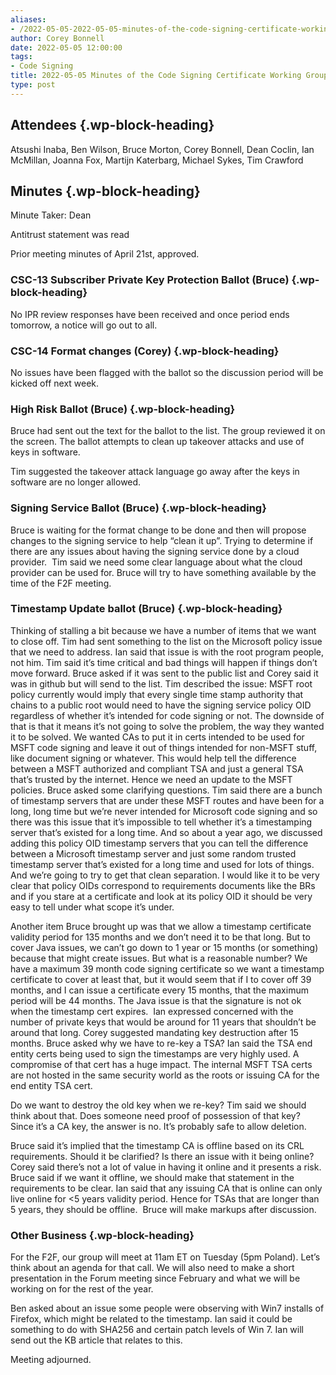 ```yaml
---
aliases:
- /2022-05-05-2022-05-05-minutes-of-the-code-signing-certificate-working-group/
author: Corey Bonnell
date: 2022-05-05 12:00:00
tags:
- Code Signing
title: 2022-05-05 Minutes of the Code Signing Certificate Working Group
type: post
---
```


## Attendees {.wp-block-heading}

Atsushi Inaba, Ben Wilson, Bruce Morton, Corey Bonnell, Dean Coclin, Ian McMillan, Joanna Fox, Martijn Katerbarg, Michael Sykes, Tim Crawford

## Minutes {.wp-block-heading}

Minute Taker: Dean

Antitrust statement was read

Prior meeting minutes of April 21st, approved.

### CSC-13 Subscriber Private Key Protection Ballot (Bruce) {.wp-block-heading}

No IPR review responses have been received and once period ends tomorrow, a notice will go out to all.

### CSC-14 Format changes (Corey) {.wp-block-heading}

No issues have been flagged with the ballot so the discussion period will be kicked off next week.

### High Risk Ballot (Bruce) {.wp-block-heading}

Bruce had sent out the text for the ballot to the list. The group reviewed it on the screen. The ballot attempts to clean up takeover attacks and use of keys in software.

Tim suggested the takeover attack language go away after the keys in software are no longer allowed.

### Signing Service Ballot (Bruce) {.wp-block-heading}

Bruce is waiting for the format change to be done and then will propose changes to the signing service to help “clean it up”. Trying to determine if there are any issues about having the signing service done by a cloud provider.  Tim said we need some clear language about what the cloud provider can be used for. Bruce will try to have something available by the time of the F2F meeting.

### Timestamp Update ballot (Bruce) {.wp-block-heading}

Thinking of stalling a bit because we have a number of items that we want to close off. Tim had sent something to the list on the Microsoft policy issue that we need to address. Ian said that issue is with the root program people, not him. Tim said it’s time critical and bad things will happen if things don’t move forward. Bruce asked if it was sent to the public list and Corey said it was in github but will send to the list. Tim described the issue: MSFT root policy currently would imply that every single time stamp authority that chains to a public root would need to have the signing service policy OID regardless of whether it’s intended for code signing or not. The downside of that is that it means it’s not going to solve the problem, the way they wanted it to be solved. We wanted CAs to put it in certs intended to be used for MSFT code signing and leave it out of things intended for non-MSFT stuff, like document signing or whatever. This would help tell the difference between a MSFT authorized and compliant TSA and just a general TSA that’s trusted by the internet. Hence we need an update to the MSFT policies. Bruce asked some clarifying questions. Tim said there are a bunch of timestamp servers that are under these MSFT routes and have been for a long, long time but we’re never intended for Microsoft code signing and so there was this issue that it’s impossible to tell whether it’s a timestamping server that’s existed for a long time. And so about a year ago, we discussed adding this policy OID timestamp servers that you can tell the difference between a Microsoft timestamp server and just some random trusted timestamp server that’s existed for a long time and used for lots of things. And we’re going to try to get that clean separation. I would like it to be very clear that policy OIDs correspond to requirements documents like the BRs and if you stare at a certificate and look at its policy OID it should be very easy to tell under what scope it’s under.

Another item Bruce brought up was that we allow a timestamp certificate validity period for 135 months and we don’t need it to be that long. But to cover Java issues, we can’t go down to 1 year or 15 months (or something) because that might create issues. But what is a reasonable number? We have a maximum 39 month code signing certificate so we want a timestamp certificate to cover at least that, but it would seem that if I to cover off 39 months, and I can issue a certificate every 15 months, that the maximum period will be 44 months. The Java issue is that the signature is not ok when the timestamp cert expires.  Ian expressed concerned with the number of private keys that would be around for 11 years that shouldn’t be around that long. Corey suggested mandating key destruction after 15 months. Bruce asked why we have to re-key a TSA? Ian said the TSA end entity certs being used to sign the timestamps are very highly used. A compromise of that cert has a huge impact. The internal MSFT TSA certs are not hosted in the same security world as the roots or issuing CA for the end entity TSA cert.

Do we want to destroy the old key when we re-key? Tim said we should think about that. Does someone need proof of possession of that key? Since it’s a CA key, the answer is no. It’s probably safe to allow deletion.

Bruce said it’s implied that the timestamp CA is offline based on its CRL requirements. Should it be clarified? Is there an issue with it being online? Corey said there’s not a lot of value in having it online and it presents a risk. Bruce said if we want it offline, we should make that statement in the requirements to be clear. Ian said that any issuing CA that is online can only live online for \<5 years validity period. Hence for TSAs that are longer than 5 years, they should be offline.  Bruce will make markups after discussion.

### Other Business {.wp-block-heading}

For the F2F, our group will meet at 11am ET on Tuesday (5pm Poland). Let’s think about an agenda for that call. We will also need to make a short presentation in the Forum meeting since February and what we will be working on for the rest of the year.

Ben asked about an issue some people were observing with Win7 installs of Firefox, which might be related to the timestamp. Ian said it could be something to do with SHA256 and certain patch levels of Win 7. Ian will send out the KB article that relates to this.

Meeting adjourned.
